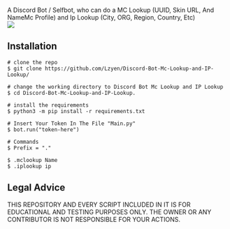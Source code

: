 
  <br>
  <span>A Discord Bot / Selfbot, who can do a MC Lookup (UUID, Skin URL, And NameMc Profile) and Ip Lookup (City, ORG, Region, Country, Etc)</span>
  <br>
  <a target="_blank" href="https://www.python.org/downloads/" title="Python version"><img src="https://img.shields.io/badge/python-%3E=_3.6-green.svg"></a>


## Installation

```console
# clone the repo
$ git clone https://github.com/Lzyen/Discord-Bot-Mc-Lookup-and-IP-Lookup/

# change the working directory to Discord Bot Mc Lookup and IP Lookup
$ cd Discord-Bot-Mc-Lookup-and-IP-Lookup.

# install the requirements
$ python3 -m pip install -r requirements.txt

# Insert Your Token In The File "Main.py"
$ bot.run("token-here")

# Commands
$ Prefix = "."

$ .mclookup Name
$ .iplookup ip

```
## Legal Advice
THIS REPOSITORY AND EVERY SCRIPT INCLUDED IN IT IS FOR EDUCATIONAL 
AND TESTING PURPOSES ONLY. THE OWNER OR ANY CONTRIBUTOR IS NOT RESPONSIBLE
FOR YOUR ACTIONS.
